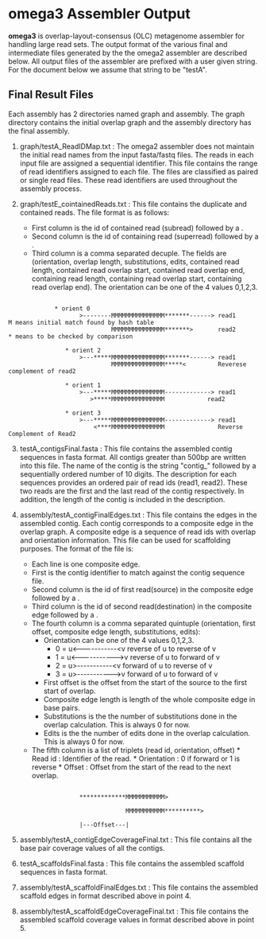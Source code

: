 # omega3 Assembler Output

**omega3** is overlap-layout-consensus (OLC) metagenome assembler for handling large read sets. The output format of the various final and intermediate files generated by the the omega2 assembler are described below. All output files of the assembler are prefixed with a user given string. For the document below we assume that string to be "testA". 

## Final Result Files
Each assembly has 2 directories named graph and assembly. The graph directory contains the initial overlap graph and the assembly directory has the final assembly.  

1. graph/testA_ReadIDMap.txt : The omega2 assembler does not maintain the initial read names from the input fasta/fastq files. The reads in each input file are assigned a sequential identifier. This file contains the range of read identifiers assigned to each file. The files are classified as paired or single read files. These read identifiers are used throughout the assembly process. 

2. graph/testE_cointainedReads.txt : This file contains the duplicate and contained reads. The file format is as follows:
    * First column is the id of contained read (subread) followed by a <TAB>.
    * Second column is the id of containing read (superread) followed by a <TAB>.
    * Third column is a comma separated decuple. The fields are (orientation, overlap length, substitutions, edits, contained read length, contained read overlap start, contained read overlap end, containing read length, containing read overlap start, containing read overlap end). The orientation can be one of the 4 values 0,1,2,3.
    
```

        	 * orient 0
                    >--------MMMMMMMMMMMMMMM*******------> read1      M means initial match found by hash table
                             MMMMMMMMMMMMMMM*******>       read2      * means to be checked by comparison 
 
                * orient 2
                    >---*****MMMMMMMMMMMMMMM*******------> read1
                             MMMMMMMMMMMMMMM*****<         Reverese complement of read2

                * orient 1
                    >---*****MMMMMMMMMMMMMMM-------------> read1      
                       >*****MMMMMMMMMMMMMMM       	    read2       

                * orient 3
                    >---*****MMMMMMMMMMMMMMM-------------> read1
                        <****MMMMMMMMMMMMMMM               Reverse Complement of Read2

```

3. testA_contigsFinal.fasta : This file contains the assembled contig sequences in fasta format. All contigs greater than 500bp are written into this file. The name of the contig is the string "contig_" followed by a sequentially ordered number of 10 digits. The description for each sequences provides an ordered pair of read ids (read1, read2). These two reads are the first and the last read of the contig respectively. In addition, the length of the contig is included in the description.

4. assembly/testA_contigFinalEdges.txt : This file contains the edges in the assembled contig. Each contig corresponds to a composite edge in the overlap graph. A composite edge is a sequence of read ids with overlap and orientation information. This file can be used for scaffolding purposes. The format of the file is:
     * Each line is one composite edge.
     * First is the contig identifier to match against the contig sequence file.  
     * Second column is the id of first read(source) in the composite edge followed by a <TAB>. 
     * Third column is the id of second read(destination) in the composite edge followed by a <TAB>. 
     * The fourth column is a comma separated quintuple (orientation, first offset, composite edge length, substitutions, edits):
        * Orientation can be one of the 4 values 0,1,2,3.
            * 0 = u<-----------<v		reverse of u to reverse of v
            * 1 = u<----------->v		reverse of u to forward of v
            * 2 = u>-----------<v		forward of u to reverse of v 
            * 3 = u>----------->v		forward of u to forward of v
        * First offset is the offset from the start of the source to the first start of overlap. 
        * Composite edge length is length of the whole composite edge in base pairs. 
        * Substitutions is the the number of substitutions done in the overlap calculation. This is always 0 for now. 
        * Edits is the the number of edits done in the overlap calculation. This is always 0 for now.
    * The fifth column is a list of triplets (read id, orientation, offset)
             *  Read id : Identifier of the read.
             *  Orientation : 0 if forward or 1 is reverse
             *  Offset : Offset from the start of the read to the next overlap. 
```

                    *************MMMMMMMMMMM>

                                 MMMMMMMMMMM**********>

                    |---Offset---|
```

5. assembly/testA_contigEdgeCoverageFinal.txt : This file contains all the base pair coverage values of all the contigs.

6. testA_scaffoldsFinal.fasta : This file contains the assembled scaffold sequences in fasta format.

7. assembly/testA_scaffoldFinalEdges.txt : This file contains the assembled scaffold edges in format described above in point 4.

8. assembly/testA_scaffoldEdgeCoverageFinal.txt : This file contains the assembled scaffold coverage values in format described above in point 5.